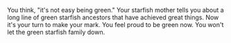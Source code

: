 You think, "it's not easy being green." 
Your starfish mother tells you about a long line of green starfish ancestors that have achieved great things.
Now it's your turn to make your mark.
You feel proud to be green now. You won't let the green starfish family down.
